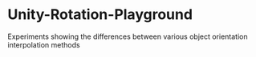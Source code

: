 # Unity-Rotation-Playground
Experiments showing the differences between various object orientation interpolation methods
